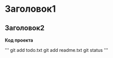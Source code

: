 # Заголовок1
## Заголовок2

**Код проекта**

'''
git add todo.txt
git add readme.txt
git status 
'''
